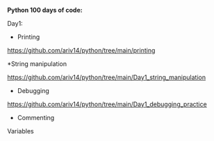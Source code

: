 **Python 100 days of code:**

Day1:

* Printing

https://github.com/ariv14/python/tree/main/printing

*String manipulation

https://github.com/ariv14/python/tree/main/Day1_string_manipulation

* Debugging

https://github.com/ariv14/python/tree/main/Day1_debugging_practice

* Commenting





Variables
